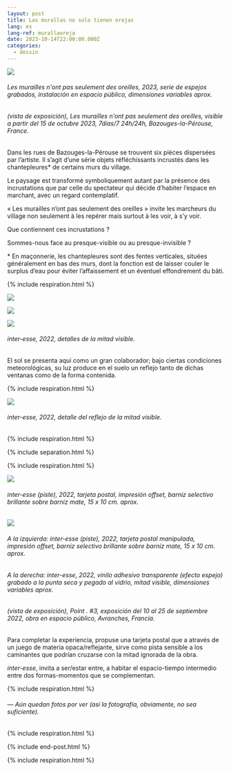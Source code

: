 ```yaml
---
layout: post
title: Las murallas no solo tienen orejas
lang: es
lang-ref: murallaoreja
date: 2023-10-14T22:00:00.000Z
categories:
  - dessin
---
```


![](</imgs/PXL_20231015_093132085 -UP.jpg>)

###### *Les murailles n'ont pas seulement des oreilles*, 2023, serie de espejos grabados, instalación en espacio público, dimensiones variables aprox.

###### (vista de exposición), *Les murailles n'ont pas seulement des oreilles*, visible a partir del 15 de octubre 2023, 7días/7 24h/24h, Bazouges-la-Pérouse, France.

Dans les rues de Bazouges-la-Pérouse se trouvent six pièces dispersées par l’artiste. Il s’agit d’une série objets réfléchissants incrustés dans les chantepleures\* de certains murs du village.

Le paysage est transformé symboliquement autant par la présence des incrustations que par celle du spectateur qui décide d’habiter l’espace en marchant, avec un regard contemplatif.

« Les murailles n’ont pas seulement des oreilles » invite les marcheurs du village non seulement à les repérer mais surtout à les voir, à s’y voir.

Que contiennent ces incrustations ?

Sommes-nous face au presque-visible ou au presque-invisible ?

\* En maçonnerie, les chantepleures sont des fentes verticales, situées généralement en bas des murs, dont la fonction est de laisser couler le surplus d’eau pour éviter l’affaissement et un éventuel effondrement du bâti.

{% include respiration.html %}

![](/imgs/pxl_20220910_142200116-up.jpg)

![](/imgs/pxl_20220910_112811901-up.jpg)

![](/imgs/pxl_20220910_161129162-up.jpg)

###### *inter-esse*, 2022, detalles de la mitad visible.

El sol se presenta aquí como un gran colaborador; bajo ciertas condiciones meteorológicas, su luz produce en el suelo un reflejo tanto de dichas ventanas como de la forma contenida.

{% include respiration.html %}

![](/imgs/pxl_20220910_112745619-up.jpg)

###### *inter-esse*, 2022, detalle del reflejo de la mitad visible.

{% include respiration.html %}

{% include separation.html %}

{% include respiration.html %}

![](/imgs/inter-esse-gif-boucle.gif)

###### *inter-esse (piste)*, 2022, tarjeta postal, impresión offset, barniz selectivo brillante sobre barniz mate, 15 x 10 cm. aprox.

![](/imgs/pxl_20220910_142016569-up.jpg)

###### A la izquierda: *inter-esse (piste)*, 2022, tarjeta postal manipulada, impresión offset, barniz selectivo brillante sobre barniz mate, 15 x 10 cm. aprox.

###### A la derecha: *inter-esse*, 2022, vinilo adhesivo transparente (efecto espejo) grabado a la punta seca y pegado al vidrio, mitad visible, dimensiones variables aprox.

###### (vista de exposición), *Point . #3*, exposición del 10 al 25 de septiembre 2022, obra en espacio público, Avranches, Francia.

Para completar la experiencia, propuse una tarjeta postal que a através de un juego de materia opaca/reflejante, sirve como pista sensible a los caminantes que podrían cruzarse con la mitad ignorada de la obra.

*inter-esse*, invita a ser/estar entre, a habitar el espacio-tiempo intermedio entre dos formas-momentos que se complementan.

{% include respiration.html %}

###### — *Aún quedan fotos por ver (así la fotografía, obviamente, no sea suficiente).*

{% include respiration.html %}

{% include end-post.html %}

{% include respiration.html %}
